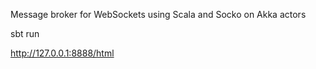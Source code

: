 Message broker for WebSockets using Scala and Socko on Akka actors
  
  sbt run

  http://127.0.0.1:8888/html
